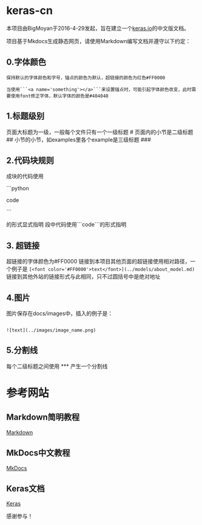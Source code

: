 # keras-cn

本项目由BigMoyan于2016-4-29发起，旨在建立一个[keras.io](keras.io)的中文版文档。

项目基于Mkdocs生成静态网页，请使用Markdown编写文档并遵守以下约定：

## 0.字体颜色

	保持默认的字体颜色和字号，锚点的颜色为默认，超链接的颜色为红色#FF0000
	
	当使用```<a name='something'></a>```来设置锚点时，可能引起字体颜色改变，此时需要使用font修正字体，默认字体的颜色是#404040

## 1.标题级别

页面大标题为一级，一般每个文件只有一个一级标题 #
页面内的小节是二级标题 ##
小节的小节，如examples里各个example是三级标题 ###
  
## 2.代码块规则

成块的代码使用

\`\`\`python

code

\`\`\`

的形式显式指明
段中代码使用\`\`\`code\`\`\`的形式指明

## 3. 超链接

超链接的字体颜色为#FF0000
链接到本项目其他页面的超链接使用相对路径，一个例子是
```[<font color='#FF0000'>text</font>](../models/about_model.md)```
链接到其他外站的链接形式与此相同，只不过圆括号中是绝对地址

## 4.图片

图片保存在docs/images中，插入的例子是：

```

![text](../images/image_name.png)

```

## 5.分割线

每个二级标题之间使用
\*\*\*
产生一个分割线

# 参考网站

## Markdown简明教程

[Markdown](http://wowubuntu.com/markdown/)

## MkDocs中文教程

[MkDocs](http://markdown-docs-zh.readthedocs.io/zh_CN/latest/)

## Keras文档

[Keras](http://keras.io/)

感谢参与！

